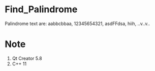 # Find_Palindrome
Palindrome text are: aabbcbbaa, 12345654321, asdFFdsa, hiih, ..v..v..

# Note
1. Qt Creator 5.8
2. C++ 11
